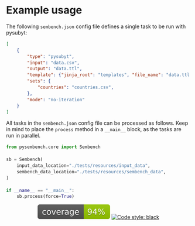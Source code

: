 # Example usage

The following `sembench.json` config file defines a single task to be run with pysubyt:

```json
[
    {
        "type": "pysubyt",
        "input": "data.csv",
        "output": "data.ttl",
        "template": {"jinja_root": "templates", "file_name": "data.ttl.j2"},
        "sets": {
            "countries": "countries.csv",
        },
        "mode": "no-iteration"
    }
]
```

All tasks in the `sembench.json` config file can be processed as follows. Keep in mind to place the `process` method in a `__main__` block, as the tasks are run in parallel.

```python
from pysembench.core import Sembench

sb = Sembench(
    input_data_location="./tests/resources/input_data",
    sembench_data_location="./tests/resources/sembench_data",
)

if __name__ == "__main__":
    sb.process(force=True)
```

<p align="center">
<a href="https://github.com/JotaFan/pycoverage"><img src="badges/coverage.svg"></a>
<a href="https://github.com/psf/black"><img alt="Code style: black" src="https://img.shields.io/badge/code%20style-black-000000.svg"></a>
</p>